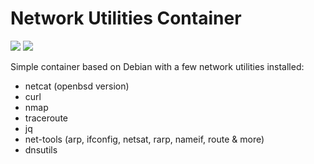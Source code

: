 Network Utilities Container
===========================

<a href="http://microbadger.com/#/images/amouat/network-utils" title="Get your own version badge on microbadger.com"><img src="https://images.microbadger.com/badges/version/amouat/network-utils.svg"></a> <a href="http://microbadger.com/#/images/amouat/network-utils" title="Get your own image badge on microbadger.com"><img src="https://images.microbadger.com/badges/image/amouat/network-utils.svg"></a>

Simple container based on Debian with a few network utilities installed:

  - netcat (openbsd version)
  - curl
  - nmap
  - traceroute
  - jq
  - net-tools (arp, ifconfig, netsat, rarp, nameif, route & more)
  - dnsutils

